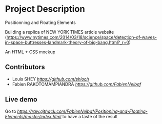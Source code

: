 # Project Description

Positionning and Floating Elements

Building a replica of NEW YORK TIMES article website (https://www.nytimes.com/2014/03/18/science/space/detection-of-waves-in-space-buttresses-landmark-theory-of-big-bang.html?_r=0)

An HTML + CSS mockup

## Contributors

- Louis SHEY _https://github.com/shloch_
- Fabien RAKOTOMAMPIANDRA _https://github.com/FabienNeibaf_

## Live demo

Go to _https://raw.githack.com/FabienNeibaf/Positioning-and-Floating-Elements/master/index.html_ to have a taste of the result
